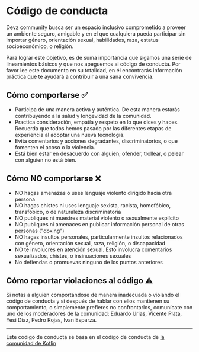 # Código de conducta

Devz community busca ser un espacio inclusivo comprometido a proveer un ambiente seguro, amigable y en el que cualquiera pueda participar sin importar género, orientación sexual, habilidades, raza, estatus socioeconómico, o religión.

Para lograr este objetivo, es de suma importancia que sigamos una serie de lineamientos básicos y que nos apeguemos al código de conducta. Por favor lee este documento en su totalidad, en él encontrarás información práctica que te ayudará a contribuir a una sana convivencia.

## Cómo comportarse ✅

- Participa de una manera activa y auténtica. De esta manera estarás contribuyendo a la salud y longevidad de la comunidad.
- Practica consideración, empatía y respeto en lo que dices y haces. Recuerda que todos hemos pasado por las diferentes etapas de experiencia al adoptar una nueva tecnología.
- Evita comentarios y acciones degradantes, discriminatorios, o que fomenten el acoso o la violencia.
- Está bien estar en desacuerdo con alguien; ofender, trollear, o pelear con alguien no está bien.

## Cómo NO comportarse ❌
- NO hagas amenazas o uses lenguaje violento dirigido hacia otra persona
- NO hagas chistes ni uses lenguaje sexista, racista, homofóbico, transfóbico, o de naturaleza discriminatoria
- NO publiques ni muestres material violento o sexualmente explícito
- NO publiques ni amenaces en publicar información personal de otras personas ("doxing")
- NO hagas insultos personales, particularmente insultos relacionados con género, orientación sexual, raza, religión, o discapacidad
- NO te involucres en atención sexual. Esto involucra comentarios sexualizados, chistes, o insinuaciones sexuales
- No defiendas o promuevas ninguno de los puntos anteriores

## Cómo reportar violaciones al código ⚠
Si notas a alguien comportándose de manera inadecuada o violando el código de conducta y si después de hablar con ellos mantienen su comportamiento, o simplemente prefieres no confrontarlos, comunícate con uno de los moderadores de la comunidad: Eduardo Urias, Vicente Plata, Yesi Diaz, Pedro Rojas, Ivan Esparza. 

----------------------
Este código de conducta se basa en el código de conducta de [la comunidad de Kotlin](https://kotlinlang.org/community/slackccugl.html)
